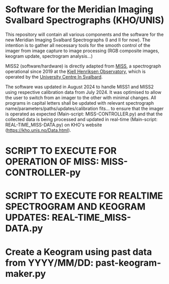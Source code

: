 # Software for the Meridian Imaging Svalbard Spectrographs (KHO/UNIS)
This repository will contain all various components and the software for the new Meridian Imaging Svalbard Spectrographs (I and II for now). 
The intention is to gather all necessary tools for the smooth control of the imager from image capture to image processing (RGB composite images, keogram update, spectrogram analysis...)

MISS2 (software/hardware) is directly adapted from [MISS](https://kho.unis.no/Instruments/MISS.html), a spectrograph operational since 2019 at the [Kjell Henriksen Observatory](https://kho.unis.no/), which is operated by the [University Centre In Svalbard](https://www.unis.no/).

The software was updated in August 2024 to handle MISS1 and MISS2 using respective calibration data from July 2024. It was optimised to allow the user to switch from an imager to the other with minimal changes. All programs in capital letters shall be updated with relevant spectrograph name/parameters/paths/updates/calibration fits... to ensure that the imager is operated as expected (Main-script: MISS-CONTROLLER.py) and that the collected data is being processed and updated in real-time (Main-script: REAL-TIME_MISS-DATA.py) on KHO's website (https://kho.unis.no/Data.html).


# SCRIPT TO EXECUTE FOR OPERATION OF MISS: MISS-CONTROLLER-py

# SCRIPT TO EXECUTE FOR REALTIME SPECTROGRAM AND KEOGRAM UPDATES: REAL-TIME_MISS-DATA.py

# Create a Keogram using past data from YYYY/MM/DD: past-keogram-maker.py
